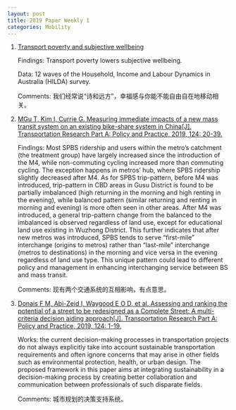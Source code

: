 ```yaml
---
layout: post
title: 2019 Paper Weekly 1
categories: Mobility
---
```


1. [Transport poverty and subjective wellbeing](https://www.sciencedirect.com/science/article/pii/S0965856418313806)

    Findings: Transport poverty lowers subjective wellbeing.

    Data: 12 waves of the Household, Income and Labour Dynamics in Australia (HILDA) survey.

    Comments: 我们经常说“诗和远方”，幸福感与你能不能自由自在地移动相关。

2. [MGu T, Kim I, Currie G. Measuring immediate impacts of a new mass transit system on an existing bike-share system in China[J]. Transportation Research Part A: Policy and Practice, 2019, 124: 20-39.](https://www.sciencedirect.com/science/article/pii/S0965856418305962)

    Findings: Most SPBS ridership and users within the metro’s catchment (the treatment group) have largely increased since the introduction of the M4, while non-commuting cycling increased more than commuting cycling. The exception happens in metros’ hub, where SPBS ridership slightly decreased after M4. As for SPBS trip-pattern, before M4 was introduced, trip-pattern in CBD areas in Gusu District is found to be partially imbalanced (high returning in the morning and high renting in the evening), while balanced pattern (similar returning and renting in morning and evening) is more often seen in other areas. After M4 was introduced, a general trip-pattern change from the balanced to the imbalanced is observed regardless of land use, except for educational land use existing in Wuzhong District. This further indicates that after new metros was introduced, SPBS tends to serve “first-mile” interchange (origins to metros) rather than “last-mile” interchange (metros to destinations) in the morning and vice versa in the evening regardless of land use type. This unique pattern could lead to different policy and management in enhancing interchanging service between BS and mass transit.

    Comments: 现有两个交通系统的互相影响，有点意思。

3. [Donais F M, Abi-Zeid I, Waygood E O D, et al. Assessing and ranking the potential of a street to be redesigned as a Complete Street: A multi-criteria decision aiding approach[J]. Transportation Research Part A: Policy and Practice, 2019, 124: 1-19.](https://scholar.google.com.hk/scholar?hl=zh-CN&as_sdt=0%2C5&q=Assessing+and+ranking+the+potential+of+a+street+to+be+redesigned+as+a+Complete+Street%3A+A+multi-criteria+decision+aiding+approach&btnG=)

    Works: the current decision-making processes in transportation projects do not always explicitly take into account sustainable transportation requirements and often ignore concerns that may arise in other fields such as environmental protection, health, or urban design. The proposed framework in this paper aims at integrating sustainability in a decision-making process by creating better collaboration and communication between professionals of such disparate fields.

    Comments: 城市规划的决策支持系统。